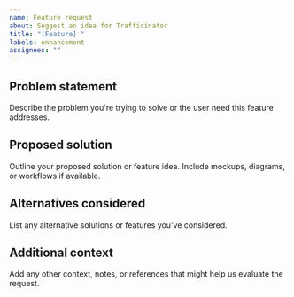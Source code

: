 ```yaml
---
name: Feature request
about: Suggest an idea for Trafficinator
title: "[Feature] "
labels: enhancement
assignees: ""
---
```


## Problem statement

Describe the problem you're trying to solve or the user need this feature addresses.

## Proposed solution

Outline your proposed solution or feature idea. Include mockups, diagrams, or workflows if available.

## Alternatives considered

List any alternative solutions or features you've considered.

## Additional context

Add any other context, notes, or references that might help us evaluate the request.

